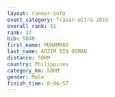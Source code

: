 ```yaml
---
layout: runner-info 
event_category: fraser-ultra-2019 
overall_rank: 51
rank: 37
bib: 5040
first_name: MUHAMMAD
last_name: ADZIM BIN OSMAN
distance: 50KM
country: Philippines
category_km: 50KM
gender: Male
finish_time: 8-06-57
---
```

